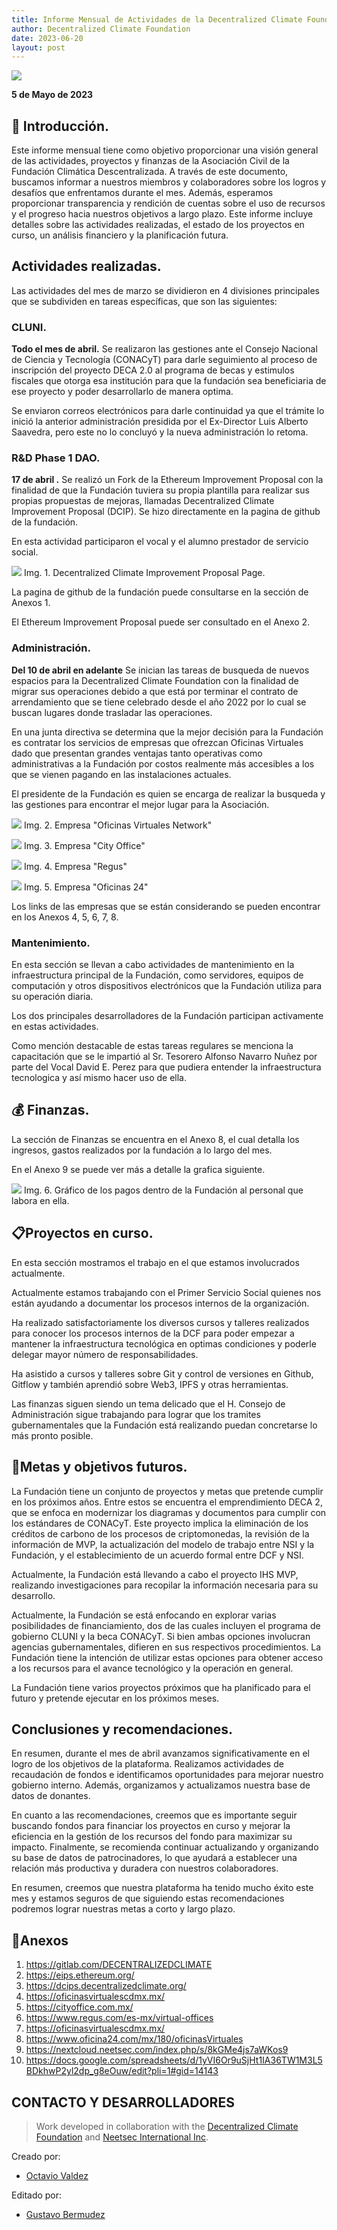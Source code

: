 ```yaml
---
title: Informe Mensual de Actividades de la Decentralized Climate Foundation A.C. Abril 2023.
author: Decentralized Climate Foundation
date: 2023-06-20
layout: post
---
```


![](/assets/april/report0.png)


**5 de Mayo de 2023**


## :beginner: Introducción.

Este informe mensual tiene como objetivo proporcionar una visión general de las actividades, proyectos y finanzas de la Asociación Civil de la Fundación Climática Descentralizada. A través de este documento, buscamos informar a nuestros miembros y colaboradores sobre los logros y desafíos que enfrentamos durante el mes. Además, esperamos proporcionar transparencia y rendición de cuentas sobre el uso de recursos y el progreso hacia nuestros objetivos a largo plazo. Este informe incluye detalles sobre las actividades realizadas, el estado de los proyectos en curso, un análisis financiero y la planificación futura.


##  Actividades realizadas.
Las actividades del mes de marzo se dividieron en 4 divisiones principales que se subdividen en tareas específicas, que son las siguientes:

### **CLUNI.**

**Todo el mes de abril.** Se realizaron las gestiones ante el Consejo Nacional de Ciencia y Tecnología (CONACyT) para darle seguimiento al proceso de inscripción del proyecto DECA 2.0 al programa de becas y estimulos fiscales que otorga esa institución para que la fundación sea beneficiaria de ese proyecto y poder desarrollarlo de manera optima.

Se enviaron correos electrónicos para darle continuidad ya que el trámite lo inició la anterior administración presidida por el Ex-Director Luis Alberto Saavedra, pero este no lo concluyó y la nueva administración lo retoma.

### **R&D Phase 1 DAO.**

**17 de abril .** Se realizó un Fork de la Ethereum Improvement Proposal con la finalidad de que la Fundación tuviera su propia plantilla para realizar sus propias propuestas de mejoras, llamadas Decentralized Climate Improvement Proposal (DCIP). Se hizo directamente en la pagina de github de la fundación.

En esta actividad participaron el vocal y el alumno prestador de servicio social.

![](/assets/april/report1.png)
Img. 1. Decentralized Climate Improvement Proposal Page.

La pagina de github de la fundación puede consultarse en la sección de Anexos 1.

El Ethereum Improvement Proposal puede ser consultado en el Anexo 2.

### **Administración.**

**Del 10 de abril en adelante** Se inician las tareas de busqueda de nuevos espacios para la Decentralized Climate Foundation con la finalidad de migrar sus operaciones debido a que está por terminar el contrato de arrendamiento que se tiene celebrado desde el año 2022 por lo cual se buscan lugares donde trasladar las operaciones.

En una junta directiva se determina que la mejor decisión para la Fundación es contratar los servicios de empresas que ofrezcan Oficinas Virtuales dado que presentan grandes ventajas tanto operativas como administrativas a la Fundación por costos realmente más accesibles a los que se vienen pagando en las instalaciones actuales.

El presidente de la Fundación es quien se encarga de realizar la busqueda y las gestiones para encontrar el mejor lugar para la Asociación.

![](/assets/april/report2.png)
Img. 2. Empresa "Oficinas Virtuales Network"

![](/assets/april/report3.png)
Img. 3. Empresa "City Office"

![](/assets/april/report4.png)
Img. 4. Empresa "Regus"

![](/assets/april/report5.png)
Img. 5. Empresa "Oficinas 24"

Los links de las empresas que se están considerando se pueden encontrar en los Anexos 4, 5, 6, 7, 8.

### **Mantenimiento.**

En esta sección se llevan a cabo actividades de mantenimiento en la infraestructura principal de la Fundación, como servidores, equipos de computación y otros dispositivos electrónicos que la Fundación utiliza para su operación diaria.

Los dos principales desarrolladores de la Fundación participan activamente en estas actividades.

Como mención destacable de estas tareas regulares se menciona la capacitación que se le impartió al Sr. Tesorero Alfonso Navarro Nuñez por parte del Vocal David E. Perez para que pudiera entender la infraestructura tecnologica y así mismo hacer uso de ella.

## :moneybag: Finanzas.

La sección de Finanzas se encuentra en el Anexo 8, el cual detalla los ingresos, gastos realizados por la fundación a lo largo del mes.

En el Anexo 9 se puede ver más a detalle la grafica siguiente.

![](/assets/april/report6.png)
Img. 6. Gráfico de los pagos dentro de la Fundación al personal que labora en ella.

## :clipboard:Proyectos en curso.

En esta sección mostramos el trabajo en el que estamos involucrados actualmente.


Actualmente estamos trabajando con el Primer Servicio Social quienes nos están ayudando a documentar los procesos internos de la organización.

Ha realizado satisfactoriamente los diversos cursos y talleres realizados para conocer los procesos internos de la DCF para poder empezar a mantener la infraestructura tecnológica en optimas condiciones y poderle delegar mayor número de responsabilidades.


Ha asistido a cursos y talleres sobre Git y control de versiones en Github, Gitflow y también aprendió sobre Web3, IPFS y otras herramientas.

Las finanzas siguen siendo un tema delicado que el H. Consejo de Administración sigue trabajando para lograr que los tramites gubernamentales que la Fundación está realizando puedan concretarse lo más pronto posible.

## :pencil:Metas y objetivos futuros.

La Fundación tiene un conjunto de proyectos y metas que pretende cumplir en los próximos años. Entre estos se encuentra el emprendimiento DECA 2, que se enfoca en modernizar los diagramas y documentos para cumplir con los estándares de CONACyT. Este proyecto implica la eliminación de los créditos de carbono de los procesos de criptomonedas, la revisión de la información de MVP, la actualización del modelo de trabajo entre NSI y la Fundación, y el establecimiento de un acuerdo formal entre DCF y NSI.

Actualmente, la Fundación está llevando a cabo el proyecto IHS MVP, realizando investigaciones para recopilar la información necesaria para su desarrollo.


Actualmente, la Fundación se está enfocando en explorar varias posibilidades de financiamiento, dos de las cuales incluyen el programa de gobierno CLUNI y la beca CONACyT. Si bien ambas opciones involucran agencias gubernamentales, difieren en sus respectivos procedimientos. La Fundación tiene la intención de utilizar estas opciones para obtener acceso a los recursos para el avance tecnológico y la operación en general.


La Fundación tiene varios proyectos próximos que ha planificado para el futuro y pretende ejecutar en los próximos meses.

##  Conclusiones y recomendaciones.

En resumen, durante el mes de abril avanzamos significativamente en el logro de los objetivos de la plataforma. Realizamos actividades de recaudación de fondos e identificamos oportunidades para mejorar nuestro gobierno interno. Además, organizamos y actualizamos nuestra base de datos de donantes.


En cuanto a las recomendaciones, creemos que es importante seguir buscando fondos para financiar los proyectos en curso y mejorar la eficiencia en la gestión de los recursos del fondo para maximizar su impacto. Finalmente, se recomienda continuar actualizando y organizando su base de datos de patrocinadores, lo que ayudará a establecer una relación más productiva y duradera con nuestros colaboradores.


En resumen, creemos que nuestra plataforma ha tenido mucho éxito este mes y estamos seguros de que siguiendo estas recomendaciones podremos lograr nuestras metas a corto y largo plazo.


## :beginner:Anexos

1. https://gitlab.com/DECENTRALIZEDCLIMATE
2. https://eips.ethereum.org/
3. https://dcips.decentralizedclimate.org/
4. https://oficinasvirtualescdmx.mx/
5. https://cityoffice.com.mx/
6. https://www.regus.com/es-mx/virtual-offices
7. https://oficinasvirtualescdmx.mx/
8. https://www.oficina24.com/mx/180/oficinasVirtuales
9. https://nextcloud.neetsec.com/index.php/s/8kGMe4js7aWKos9
10. https://docs.google.com/spreadsheets/d/1yVI6Or9uSjHt1IA36TW1M3L5BDkhwP2yl2dp_g8eOuw/edit?pli=1#gid=14143



## CONTACTO Y DESARROLLADORES
> Work developed in collaboration with the [Decentralized Climate Foundation](https://decentralizedclimate.org) and [Neetsec International Inc](https://neetsec.com).

Creado por:
- [Octavio Valdez](mailto:ohuerta@decentralizedclimate.org)

Editado por:
- [Gustavo Bermudez](mailto:nizaries44@gmail.com)


